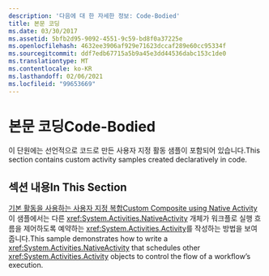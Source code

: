 ```yaml
---
description: '다음에 대 한 자세한 정보: Code-Bodied'
title: 본문 코딩
ms.date: 03/30/2017
ms.assetid: 5bfb2d95-9092-4551-9c59-bd8f0a37225e
ms.openlocfilehash: 4632ee3906af929e71623dccaf289e60cc95334f
ms.sourcegitcommit: ddf7edb67715a5b9a45e3dd44536dabc153c1de0
ms.translationtype: MT
ms.contentlocale: ko-KR
ms.lasthandoff: 02/06/2021
ms.locfileid: "99653669"
---
```

# <a name="code-bodied"></a><span data-ttu-id="3af09-103">본문 코딩</span><span class="sxs-lookup"><span data-stu-id="3af09-103">Code-Bodied</span></span>

<span data-ttu-id="3af09-104">이 단원에는 선언적으로 코드로 만든 사용자 지정 활동 샘플이 포함되어 있습니다.</span><span class="sxs-lookup"><span data-stu-id="3af09-104">This section contains custom activity samples created declaratively in code.</span></span>  
  
## <a name="in-this-section"></a><span data-ttu-id="3af09-105">섹션 내용</span><span class="sxs-lookup"><span data-stu-id="3af09-105">In This Section</span></span>
  
 [<span data-ttu-id="3af09-106">기본 활동을 사용하는 사용자 지정 복합</span><span class="sxs-lookup"><span data-stu-id="3af09-106">Custom Composite using Native Activity</span></span>](custom-composite-using-native-activity.md)  
 <span data-ttu-id="3af09-107">이 샘플에서는 다른 <xref:System.Activities.NativeActivity> 개체가 워크플로 실행 흐름을 제어하도록 예약하는 <xref:System.Activities.Activity>를 작성하는 방법을 보여 줍니다.</span><span class="sxs-lookup"><span data-stu-id="3af09-107">This sample demonstrates how to write a <xref:System.Activities.NativeActivity> that schedules other <xref:System.Activities.Activity> objects to control the flow of a workflow’s execution.</span></span>
